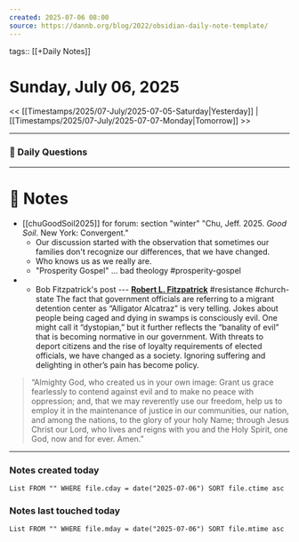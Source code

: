 ```yaml
---
created: 2025-07-06 08:00
source: https://dannb.org/blog/2022/obsidian-daily-note-template/
---
```

tags:: [[+Daily Notes]]

# Sunday, July 06, 2025

<< [[Timestamps/2025/07-July/2025-07-05-Saturday|Yesterday]] | [[Timestamps/2025/07-July/2025-07-07-Monday|Tomorrow]] >>

---
### 📅 Daily Questions

---
# 📝 Notes
- [[chuGoodSoil2025]] for forum: section "winter" "Chu, Jeff. 2025. _Good Soil_. New York: Convergent."
	- Our discussion started with the observation that sometimes our families don't recognize our differences, that we have changed.
	- Who knows us as we really are.
	- "Prosperity Gospel" ... bad theology #prosperity-gospel 
- + Bob Fitzpatrick's post ---  [**Robert L. Fitzpatrick**](https://www.facebook.com/robert.l.fitzpatrick?__cft__[0]=AZVHGcr1eRzLM8xocD7RfgE5zk6lcbHiGP1gX8Gr91GHX-zgd7rreQz-bw-4JqJ8dloKbQMHPZq-y0xRrH6Qqc9QUTLs-Dk-mXYQrWV99BSFBH0CDEB7PR9i4kLgXu_ZQMAvuJelG_782kQSYJ-_Bi-RX9CC0trAYAKrXJyEv3wjnQ&__tn__=-UC%2CP-R)  #resistance #church-state The fact that government officials are referring to a migrant detention center as “Alligator Alcatraz” is very telling. Jokes about people being caged and dying in swamps is consciously evil. One might call it “dystopian,” but it further reflects the “banality of evil” that is becoming normative in our government. With threats to deport citizens and the rise of loyalty requirements of elected officials, we have changed as a society. Ignoring suffering and delighting in other’s pain has become policy. 
> “Almighty God, who created us in your own image: Grant us grace fearlessly to contend against evil and to make no peace with oppression; and, that we may reverently use our freedom, help us to employ it in the maintenance of justice in our communities, our nation, and among the nations, to the glory of your holy Name; through Jesus Christ our Lord, who lives and reigns with you and the Holy Spirit, one God, now and for ever. Amen.”


---
### Notes created today
```dataview
List FROM "" WHERE file.cday = date("2025-07-06") SORT file.ctime asc
```

### Notes last touched today
```dataview
List FROM "" WHERE file.mday = date("2025-07-06") SORT file.mtime asc
```

